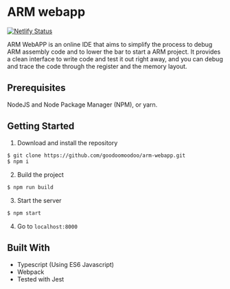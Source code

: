 # ARM webapp

[![Netlify Status](https://api.netlify.com/api/v1/badges/95af172f-729a-4f2d-acdb-9f643196ebc2/deploy-status)](https://app.netlify.com/sites/naughty-wing-4b1b2f/deploys)

ARM WebAPP is an online IDE that aims to simplify the process to debug ARM
assembly code and to lower the bar to start a ARM project. It provides a clean
interface to write code and test it out right away, and you can debug and trace
the code through the register and the memory layout.

## Prerequisites

NodeJS and Node Package Manager (NPM), or yarn.

## Getting Started

1. Download and install the repository
```bash
$ git clone https://github.com/goodoomoodoo/arm-webapp.git
$ npm i
```

2. Build the project
```bash
$ npm run build
```

3. Start the server
```bash
$ npm start
```

4. Go to `localhost:8000`

## Built With

* Typescript (Using ES6 Javascript)
* Webpack
* Tested with Jest

